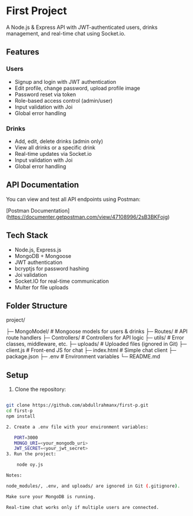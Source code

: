 # First Project

A Node.js & Express API with JWT-authenticated users, drinks management, and real-time chat using Socket.io.

## Features

### Users
- Signup and login with JWT authentication
- Edit profile, change password, upload profile image
- Password reset via token
- Role-based access control (admin/user)
- Input validation with Joi
- Global error handling

### Drinks
- Add, edit, delete drinks (admin only)
- View all drinks or a specific drink
- Real-time updates via Socket.io
- Input validation with Joi
- Global error handling

## API Documentation

You can view and test all API endpoints using Postman:

[Postman Documentation] (https://documenter.getpostman.com/view/47108996/2sB3BKFojg)

## Tech Stack
- Node.js, Express.js
- MongoDB + Mongoose
- JWT authentication
- bcryptjs for password hashing
- Joi validation
- Socket.IO for real-time communication
- Multer for file uploads

## Folder Structure

project/

├─ MongoModel/ # Mongoose models for users & drinks
├─ Routes/ # API route handlers
├─ Controllers/ # Controllers for API logic
├─ utils/ # Error classes, middleware, etc.
├─ uploads/ # Uploaded files (ignored in Git)
├─ client.js # Front-end JS for chat
├─ index.html # Simple chat client
├─ package.json
├─ .env # Environment variables
└─ README.md



## Setup

1. Clone the repository:
```bash

git clone https://github.com/abdullrahmanx/first-p.git
cd first-p
npm install

2. Create a .env file with your environment variables:

   PORT=3000
   MONGO_URI=<your_mongodb_uri>
   JWT_SECRET=<your_jwt_secret>
3. Run the project:

    node oy.js

Notes: 

node_modules/, .env, and uploads/ are ignored in Git (.gitignore).

Make sure your MongoDB is running.

Real-time chat works only if multiple users are connected.




